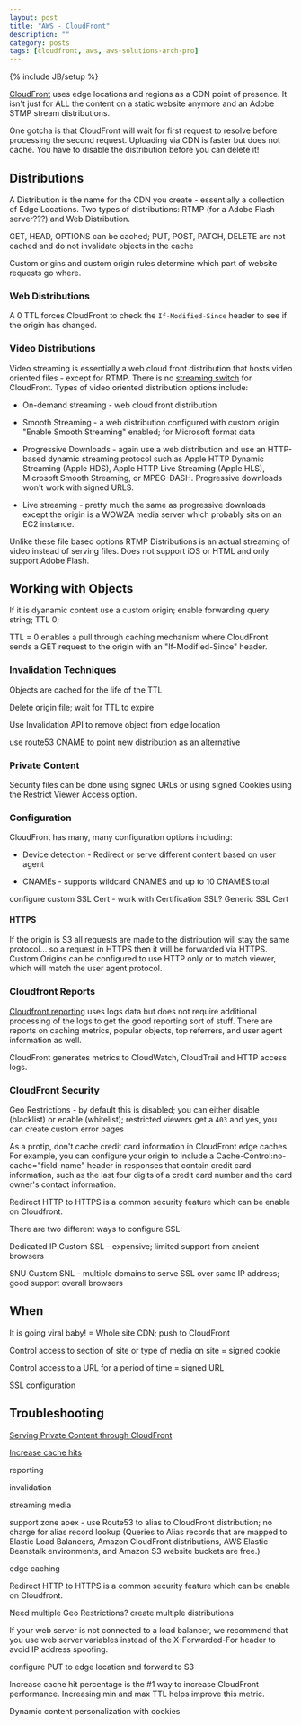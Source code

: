 ```yaml
---
layout: post
title: "AWS - CloudFront"
description: ""
category: posts
tags: [cloudfront, aws, aws-solutions-arch-pro]
---
```

{% include JB/setup %}

[CloudFront](http://docs.aws.amazon.com/AmazonCloudFront/latest/DeveloperGuide/Introduction.html) uses edge locations and regions as a CDN point of presence. It isn't just for ALL the content on a static website anymore and an Adobe STMP stream distributions. 

One gotcha is that CloudFront will wait for first request to resolve before processing the second request.  Uploading via CDN is faster but does not cache. You have to disable the distribution before you can delete it!

## Distributions

A Distribution is the name for the CDN you create - essentially a collection of Edge Locations. Two types of distributions: RTMP (for a Adobe Flash server???) and Web Distribution.

GET, HEAD, OPTIONS can be cached; PUT, POST, PATCH, DELETE are not cached and do not invalidate objects in the cache

Custom origins and custom origin rules determine which part of website requests go where.

### Web Distributions

A 0 TTL forces CloudFront to check the `If-Modified-Since` header to see if the origin has changed.

### Video Distributions

Video streaming is essentially a web cloud front distribution that hosts video oriented files - except for RTMP. There is no [streaming switch](http://docs.aws.amazon.com/AmazonCloudFront/latest/DeveloperGuide/cache-hit-ratio.html#cache-hit-ratio-http-streaming) for CloudFront. Types of video oriented distribution options include:

- On-demand streaming - web cloud front distribution

- Smooth Streaming - a web distribution configured with custom origin "Enable Smooth Streaming" enabled; for Microsoft format data

- Progressive Downloads - again use a web distribution and use an HTTP-based dynamic streaming protocol such as Apple HTTP Dynamic Streaming (Apple HDS), Apple HTTP Live Streaming (Apple HLS), Microsoft Smooth Streaming, or MPEG-DASH.  Progressive downloads won't work with signed URLS.

- Live streaming - pretty much the same as progressive downloads except the origin is a WOWZA media server which probably sits on an EC2 instance.

Unlike these file based options RTMP Distributions is an actual streaming of video instead of serving files. Does not support iOS or HTML and only support Adobe Flash.

## Working with Objects

If it is dyanamic content use a custom origin; enable forwarding query string; TTL 0; 

TTL = 0 enables a pull through caching mechanism where CloudFront sends a GET request to the origin with an "If-Modified-Since" header.

### Invalidation Techniques

Objects are cached for the life of the TTL

Delete origin file; wait for TTL to expire

Use Invalidation API to remove object from edge location

use route53 CNAME to point new distribution as an alternative

### Private Content

Security files can be done using signed URLs or using signed Cookies using the Restrict Viewer Access option.

### Configuration 

CloudFront has many, many configuration options including:

* Device detection - Redirect or serve different content based on user agent

* CNAMEs - supports wildcard CNAMES and up to 10 CNAMES total

configure custom SSL Cert - work with Certification SSL?
Generic SSL Cert

#### HTTPS

If the origin is S3 all requests are made to the distribution will stay the same protocol... so a request in HTTPS then it will be forwarded via HTTPS. Custom Origins can be configured to use HTTP only or to match viewer, which will match the user agent protocol.

### Cloudfront Reports

[Cloudfront reporting](http://docs.aws.amazon.com/AmazonCloudFront/latest/DeveloperGuide/reports.html) uses logs data but does not require additional processing of the logs to get the good reporting sort of stuff. There are reports on caching metrics, popular objects, top referrers, and user agent information as well. 

CloudFront generates metrics to CloudWatch, CloudTrail and HTTP access logs. 

### CloudFront Security

Geo Restrictions - by default this is disabled; you can either disable (blacklist) or enable (whitelist); restricted viewers get a `403` and yes, you can create custom error pages

As a protip, don't cache credit card information in CloudFront edge caches. For example, you can configure your origin to include a Cache-Control:no-cache="field-name" header in responses that contain credit card information, such as the last four digits of a credit card number and the card owner's contact information.

Redirect HTTP to HTTPS is a common security feature which can be enable on Cloudfront.

There are two different ways to configure SSL:

Dedicated IP Custom SSL - expensive; limited support from ancient browsers

SNU Custom SNL - multiple domains to serve SSL over same IP address; good support overall browsers



## When

It is going viral baby! = Whole site CDN; push to CloudFront

Control access to section of site or type of media on site = signed cookie

Control access to a URL for a period of time = signed URL

SSL configuration

## Troubleshooting

[Serving Private Content through CloudFront](http://docs.aws.amazon.com/AmazonCloudFront/latest/DeveloperGuide/PrivateContent.html)

[Increase cache hits](http://docs.aws.amazon.com/AmazonCloudFront/latest/DeveloperGuide/cache-hit-ratio.html)

reporting

invalidation

streaming media

support zone apex - use Route53 to alias to CloudFront distribution; no charge for alias record lookup (Queries to Alias records that are mapped to Elastic Load Balancers, Amazon CloudFront distributions, AWS Elastic Beanstalk environments, and Amazon S3 website buckets are free.)

edge caching

Redirect HTTP to HTTPS is a common security feature which can be enable on Cloudfront.

Need multiple Geo Restrictions? create multiple distributions

If your web server is not connected to a load balancer, we recommend that you use web server variables instead of the X-Forwarded-For header to avoid IP address spoofing.

configure PUT to edge location and forward to S3

Increase cache hit percentage is the #1 way to increase CloudFront performance. Increasing min and max TTL helps improve this metric.

Dynamic content personalization with cookies

